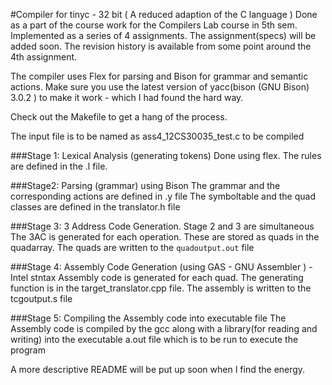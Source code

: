 #Compiler for tinyc - 32 bit ( A reduced adaption of the C language )
Done as a part of the course work for the Compilers Lab course in 5th sem.
Implemented as a series of 4 assignments. The assignment(specs) will be 
added soon. The revision history is available from some point around the 
4th assignment.

The compiler uses Flex for parsing and Bison for grammar and semantic actions.
Make sure you use the latest version of yacc(bison (GNU Bison) 3.0.2 ) to make
it work - which I had found the hard way.

Check out the Makefile to get a hang of the process.

The input file is to be named as ass4_12CS30035_test.c to be compiled

###Stage 1: Lexical Analysis (generating tokens)
Done using flex. The rules are defined in the .l file.

###Stage2: Parsing (grammar) using Bison
The grammar and the corresponding actions are defined in .y file
The symboltable and the quad classes are defined in the translator.h file

###Stage 3: 3 Address Code Generation. Stage 2 and 3 are simultaneous
The 3AC is generated for each operation. These are stored as quads in the 
quadarray. The quads are written to the `quadoutput.out` file

###Stage 4: Assembly Code Generation (using GAS - GNU Assembler ) - Intel stntax
Assembly code is generated for each quad. The generating function is in the 
target_translator.cpp file. The assembly is written to the tcgoutput.s file

###Stage 5: Compiling the Assembly code into executable file
The Assembly code is compiled by the gcc along with a library(for reading 
and writing) into the executable a.out file which is to be run to execute 
the program







A more descriptive README will be put up soon when I find the energy. 





